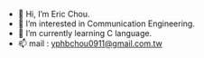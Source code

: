 - 👋 Hi, I’m Eric Chou.
- 👀 I’m interested in Communication Engineering.
- 🌱 I’m currently learning C language.
- 📫 mail : yphbchou0911@gmail.com.tw

<!---
EricccTaiwan/EricccTaiwan is a ✨ special ✨ repository because its `README.md` (this file) appears on your GitHub profile.
You can click the Preview link to take a look at your changes.
--->
